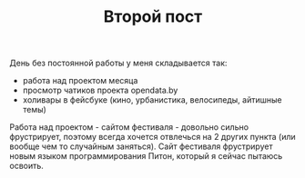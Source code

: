 ﻿---
layout: post
title: Второй пост
---

День без постоянной работы у меня складывается так:

- работа над проектом месяца
- просмотр чатиков проекта opendata.by
- холивары в фейсбуке (кино, урбанистика, велосипеды, айтишные темы)

Работа над проектом - сайтом фестиваля - довольно сильно фрустрирует, поэтому всегда хочется отвлечься на 2 других пункта (или вообще чем то случайным заняться). Сайт фестиваля фрустрирует новым языком программирования Питон, который я сейчас пытаюсь освоить.
